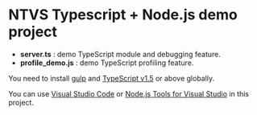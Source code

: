 ﻿# NTVS Typescript + Node.js demo project
* **server.ts** : demo TypeScript module and debugging feature.
* **profile_demo.js** : demo TypeScript profiling feature.

You need to install [gulp](http://gulpjs.com/) and [TypeScript v1.5](https://www.npmjs.com/package/typescript) or above globally.

You can use [Visual Studio Code](https://www.visualstudio.com/en-us/products/code-vs.aspx) or [Node.js Tools for Visual Studio](http://aka.ms/explorentvs) in this project.